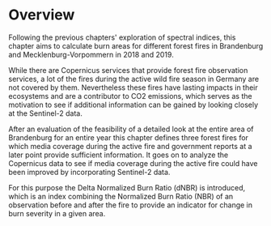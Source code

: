 # Overview

Following the previous chapters' exploration of spectral indices, this chapter aims to calculate burn areas for different forest fires in Brandenburg and Mecklenburg-Vorpommern in 2018 and 2019.

While there are Copernicus services that provide forest fire observation services, a lot of the fires during the active wild fire season in Germany are not covered by them.
Nevertheless these fires have lasting impacts in their ecosystems and are a contributor to CO2 emissions, which serves as the motivation to see if additional information can be gained by looking closely at the Sentinel-2 data.

After an evaluation of the feasibility of a detailed look at the entire area of Brandenburg for an entire year this chapter defines three forest fires for which media coverage during the active fire and government reports at a later point provide sufficient information.
It goes on to analyze the Copernicus data to see if media coverage during the active fire could have been improved by incorporating Sentinel-2 data.

For this purpose the Delta Normalized Burn Ratio (dNBR) is introduced, which is an index combining the Normalized Burn Ratio (NBR) of an observation before and after the fire to provide an indicator for change in burn severity in a given area.
